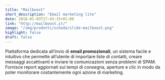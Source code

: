 ```yaml
---
title: "Mailboost"
short_description: "Email marketing lite"
date: 2018-01-03T17:43:33+01:00
link: "http://mailboost.it/"
image: "/img/prodotti/scheda/slide-mailboost.png"
highlight: false
draft: false
---
```


Piattaforma dedicata all’invio di **email promozionali**, un sistema facile e intuitivo che permette all’utente di importare liste di contatti, creare messaggi accattivanti e inviare le comunicazioni senza problemi di SPAM.
Fornisce report aggiornati sui tempi di consegna, aperture e clic in modo da poter monitorare costantemente ogni azione di marketing.
